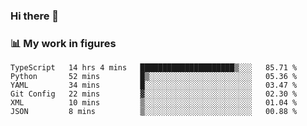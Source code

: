 ### Hi there 👋

### 📊 My work in figures

<!--START_SECTION:waka-->

```text
TypeScript   14 hrs 4 mins   █████████████████████▒░░░   85.71 %
Python       52 mins         █▒░░░░░░░░░░░░░░░░░░░░░░░   05.36 %
YAML         34 mins         █░░░░░░░░░░░░░░░░░░░░░░░░   03.47 %
Git Config   22 mins         ▓░░░░░░░░░░░░░░░░░░░░░░░░   02.30 %
XML          10 mins         ▒░░░░░░░░░░░░░░░░░░░░░░░░   01.04 %
JSON         8 mins          ▒░░░░░░░░░░░░░░░░░░░░░░░░   00.88 %
```

<!--END_SECTION:waka-->
